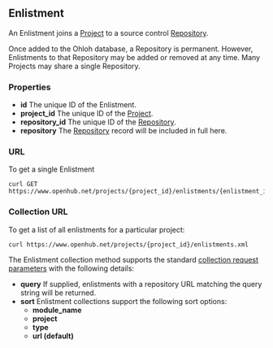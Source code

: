 ## Enlistment
An Enlistment joins a [Project](/reference/project.md) to a source control [Repository](/reference/repository.md).

Once added to the Ohloh database, a Repository is permanent. However, Enlistments to that Repository may be added or removed at any time. Many Projects may share a single Repository.

### Properties

+ __id__
    The unique ID of the Enlistment.
+ __project_id__
    The unique ID of the [Project](/reference/project.md).
+ __repository_id__
    The unique ID of the [Repository](/reference/repository.md).
+ __repository__
    The [Repository](/reference/repository.md) record will be included in full here. 

### URL
To get a single Enlistment
```shell
curl GET https://www.openhub.net/projects/{project_id}/enlistments/{enlistment_id}.xml
```

### Collection URL
To get a list of all enlistments for a particular project:
``` shell
curl https://www.openhub.net/projects/{project_id}/enlistments.xml
```

The Enlistment collection method supports the standard [collection request parameters](/README.md#collection-requests) with the following details:

+ __query__
    If supplied, enlistments with a repository URL matching the query string will be returned.
+ __sort__
    Enlistment collections support the following sort options:
    - __module_name__
    - __project__
    - __type__
    - __url (default)__


